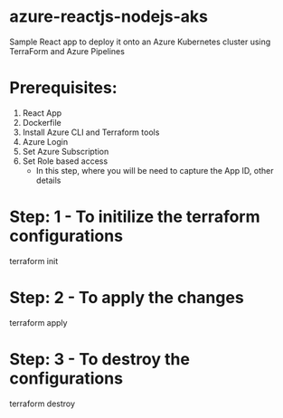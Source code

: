 # azure-reactjs-nodejs-aks
Sample React app to deploy it onto an Azure Kubernetes cluster using TerraForm and Azure Pipelines

# Prerequisites:
1) React App
2) Dockerfile
3) Install Azure CLI and Terraform tools
4) Azure Login
5) Set Azure Subscription
6) Set Role based access
    - In this step, where you will be need to capture the App ID, other details

# Step: 1 - To initilize the terraform configurations
terraform init

# Step: 2 - To apply the changes
terraform apply

# Step: 3 - To destroy the configurations
terraform destroy

